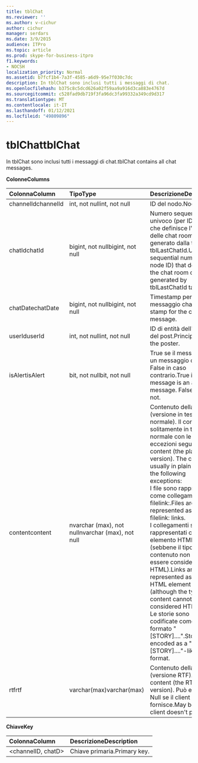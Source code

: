 ```yaml
---
title: tblChat
ms.reviewer: ''
ms.author: v-cichur
author: cichur
manager: serdars
ms.date: 3/9/2015
audience: ITPro
ms.topic: article
ms.prod: skype-for-business-itpro
f1.keywords:
- NOCSH
localization_priority: Normal
ms.assetid: b7fcf1b4-7a3f-4585-a6d9-95e7f030c7dc
description: In tblChat sono inclusi tutti i messaggi di chat.
ms.openlocfilehash: b375c8c5dcd626a02f59aa9a916d3ca883e4767d
ms.sourcegitcommit: c528fad9db719f3fa96dc3fa99332a349cd9d317
ms.translationtype: MT
ms.contentlocale: it-IT
ms.lasthandoff: 01/12/2021
ms.locfileid: "49809896"
---
```

# <a name="tblchat"></a><span data-ttu-id="8b4cf-103">tblChat</span><span class="sxs-lookup"><span data-stu-id="8b4cf-103">tblChat</span></span>
 
<span data-ttu-id="8b4cf-104">In tblChat sono inclusi tutti i messaggi di chat.</span><span class="sxs-lookup"><span data-stu-id="8b4cf-104">tblChat contains all chat messages.</span></span>
  
<span data-ttu-id="8b4cf-105">**Colonne**</span><span class="sxs-lookup"><span data-stu-id="8b4cf-105">**Columns**</span></span>

|<span data-ttu-id="8b4cf-106">**Colonna**</span><span class="sxs-lookup"><span data-stu-id="8b4cf-106">**Column**</span></span>|<span data-ttu-id="8b4cf-107">**Tipo**</span><span class="sxs-lookup"><span data-stu-id="8b4cf-107">**Type**</span></span>|<span data-ttu-id="8b4cf-108">**Descrizione**</span><span class="sxs-lookup"><span data-stu-id="8b4cf-108">**Description**</span></span>|
|:-----|:-----|:-----|
|<span data-ttu-id="8b4cf-109">channelId</span><span class="sxs-lookup"><span data-stu-id="8b4cf-109">channelId</span></span>  <br/> |<span data-ttu-id="8b4cf-110">int, not null</span><span class="sxs-lookup"><span data-stu-id="8b4cf-110">int, not null</span></span>  <br/> |<span data-ttu-id="8b4cf-111">ID del nodo.</span><span class="sxs-lookup"><span data-stu-id="8b4cf-111">Node ID.</span></span>  <br/> |
|<span data-ttu-id="8b4cf-112">chatId</span><span class="sxs-lookup"><span data-stu-id="8b4cf-112">chatId</span></span>  <br/> |<span data-ttu-id="8b4cf-113">bigint, not null</span><span class="sxs-lookup"><span data-stu-id="8b4cf-113">bigint, not null</span></span>  <br/> |<span data-ttu-id="8b4cf-114">Numero sequenziale univoco (per ID di nodo) che definisce l'ordine delle chat room, generato dalla tabella tblLastChatId.</span><span class="sxs-lookup"><span data-stu-id="8b4cf-114">Unique sequential number (per node ID) that defines the chat room order, generated by tblLastChatId table.</span></span>  <br/> |
|<span data-ttu-id="8b4cf-115">chatDate</span><span class="sxs-lookup"><span data-stu-id="8b4cf-115">chatDate</span></span>  <br/> |<span data-ttu-id="8b4cf-116">bigint, not null</span><span class="sxs-lookup"><span data-stu-id="8b4cf-116">bigint, not null</span></span>  <br/> |<span data-ttu-id="8b4cf-117">Timestamp per il messaggio chat.</span><span class="sxs-lookup"><span data-stu-id="8b4cf-117">Time stamp for the chat message.</span></span>  <br/> |
|<span data-ttu-id="8b4cf-118">userId</span><span class="sxs-lookup"><span data-stu-id="8b4cf-118">userId</span></span>  <br/> |<span data-ttu-id="8b4cf-119">int, not null</span><span class="sxs-lookup"><span data-stu-id="8b4cf-119">int, not null</span></span>  <br/> |<span data-ttu-id="8b4cf-120">ID di entità dell'autore del post.</span><span class="sxs-lookup"><span data-stu-id="8b4cf-120">Principal ID of the poster.</span></span>  <br/> |
|<span data-ttu-id="8b4cf-121">isAlert</span><span class="sxs-lookup"><span data-stu-id="8b4cf-121">isAlert</span></span>  <br/> |<span data-ttu-id="8b4cf-122">bit, not null</span><span class="sxs-lookup"><span data-stu-id="8b4cf-122">bit, not null</span></span>  <br/> |<span data-ttu-id="8b4cf-p101">True se il messaggio è un messaggio di avviso. False in caso contrario.</span><span class="sxs-lookup"><span data-stu-id="8b4cf-p101">True if the message is an alert message. False if it is not.</span></span>  <br/> |
|<span data-ttu-id="8b4cf-125">content</span><span class="sxs-lookup"><span data-stu-id="8b4cf-125">content</span></span>  <br/> |<span data-ttu-id="8b4cf-126">nvarchar (max), not null</span><span class="sxs-lookup"><span data-stu-id="8b4cf-126">nvarchar (max), not null</span></span>  <br/> | <span data-ttu-id="8b4cf-p102">Contenuto della chat (versione in testo normale). Il contenuto è solitamente in testo normale con le eccezioni seguenti:</span><span class="sxs-lookup"><span data-stu-id="8b4cf-p102">Chat content (the plain text version). The content is usually in plain text with the following exceptions:</span></span> <br/>  <span data-ttu-id="8b4cf-129">I file sono rappresentati come collegamenti ma-filelink:.</span><span class="sxs-lookup"><span data-stu-id="8b4cf-129">Files are represented as ma-filelink: links.</span></span> <br/>  <span data-ttu-id="8b4cf-130">I collegamenti sono rappresentati come elemento HTML (sebbene il tipo di contenuto non possa essere considerato HTML).</span><span class="sxs-lookup"><span data-stu-id="8b4cf-130">Links are represented as an HTML element (although the type of content cannot be considered HTML).</span></span> <br/>  <span data-ttu-id="8b4cf-131">Le storie sono codificate come formato "[STORY]....".</span><span class="sxs-lookup"><span data-stu-id="8b4cf-131">Stories are encoded as a "[STORY]...."-like format.</span></span> <br/> |
|<span data-ttu-id="8b4cf-132">rtf</span><span class="sxs-lookup"><span data-stu-id="8b4cf-132">rtf</span></span>  <br/> |<span data-ttu-id="8b4cf-133">varchar(max)</span><span class="sxs-lookup"><span data-stu-id="8b4cf-133">varchar(max)</span></span>  <br/> |<span data-ttu-id="8b4cf-134">Contenuto della chat (versione RTF).</span><span class="sxs-lookup"><span data-stu-id="8b4cf-134">Chat content (the RTF version).</span></span> <span data-ttu-id="8b4cf-135">Può essere Null se il client non lo fornisce.</span><span class="sxs-lookup"><span data-stu-id="8b4cf-135">May be Null if client doesn't provide it.</span></span>  <br/> |
   
<span data-ttu-id="8b4cf-136">**Chiave**</span><span class="sxs-lookup"><span data-stu-id="8b4cf-136">**Key**</span></span>

|<span data-ttu-id="8b4cf-137">**Colonna**</span><span class="sxs-lookup"><span data-stu-id="8b4cf-137">**Column**</span></span>|<span data-ttu-id="8b4cf-138">**Descrizione**</span><span class="sxs-lookup"><span data-stu-id="8b4cf-138">**Description**</span></span>|
|:-----|:-----|
|\<channelID, chatD\>  <br/> |<span data-ttu-id="8b4cf-139">Chiave primaria.</span><span class="sxs-lookup"><span data-stu-id="8b4cf-139">Primary key.</span></span>  <br/> |
   

